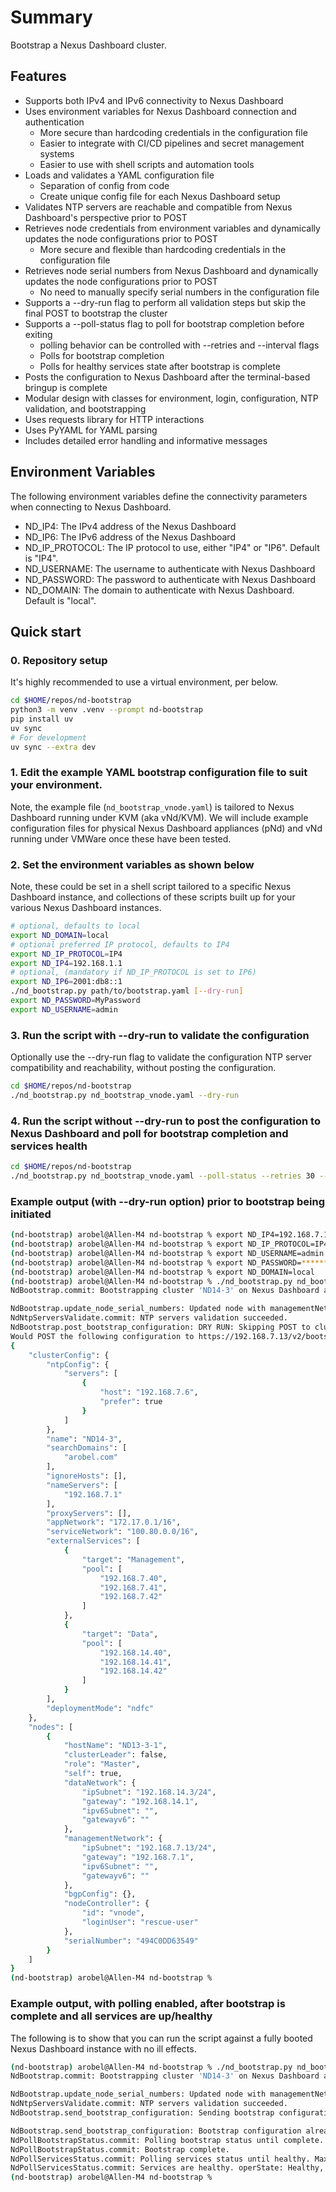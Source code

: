 # Summary

Bootstrap a Nexus Dashboard cluster.

## Features

- Supports both IPv4 and IPv6 connectivity to Nexus Dashboard
- Uses environment variables for Nexus Dashboard connection and authentication
  - More secure than hardcoding credentials in the configuration file
  - Easier to integrate with CI/CD pipelines and secret management systems
  - Easier to use with shell scripts and automation tools
- Loads and validates a YAML configuration file
  - Separation of config from code
  - Create unique config file for each Nexus Dashboard setup
- Validates NTP servers are reachable and compatible from Nexus Dashboard's perspective prior to POST
- Retrieves node credentials from environment variables and dynamically updates the node configurations prior to POST
  - More secure and flexible than hardcoding credentials in the configuration file
- Retrieves node serial numbers from Nexus Dashboard and dynamically updates the node configurations prior to POST
  - No need to manually specify serial numbers in the configuration file
- Supports a --dry-run flag to perform all validation steps but skip the final POST to bootstrap the cluster
- Supports a --poll-status flag to poll for bootstrap completion before exiting
  - polling behavior can be controlled with --retries and --interval flags
  - Polls for bootstrap completion
  - Polls for healthy services state after bootstrap is complete
- Posts the configuration to Nexus Dashboard after the terminal-based bringup is complete
- Modular design with classes for environment, login, configuration, NTP validation, and bootstrapping
- Uses requests library for HTTP interactions
- Uses PyYAML for YAML parsing
- Includes detailed error handling and informative messages

## Environment Variables

The following environment variables define the connectivity parameters when connecting to Nexus Dashboard.

- ND_IP4: The IPv4 address of the Nexus Dashboard
- ND_IP6: The IPv6 address of the Nexus Dashboard
- ND_IP_PROTOCOL: The IP protocol to use, either "IP4" or "IP6". Default is "IP4".
- ND_USERNAME: The username to authenticate with Nexus Dashboard
- ND_PASSWORD: The password to authenticate with Nexus Dashboard
- ND_DOMAIN: The domain to authenticate with Nexus Dashboard. Default is "local".

## Quick start

### 0. Repository setup

It's highly recommended to use a virtual environment, per below.

```bash
cd $HOME/repos/nd-bootstrap
python3 -m venv .venv --prompt nd-bootstrap
pip install uv
uv sync
# For development
uv sync --extra dev
```

### 1. Edit the example YAML bootstrap configuration file to suit your environment.

Note, the example file (`nd_bootstrap_vnode.yaml`) is tailored to Nexus Dashboard running under KVM
(aka vNd/KVM).  We will include example configuration files for physical Nexus Dashboard appliances
(pNd) and vNd running under VMWare once these have been tested.

### 2. Set the environment variables as shown below

Note, these could be set in a shell script tailored to a specific Nexus Dashboard instance, and collections
of these scripts built up for your various Nexus Dashboard instances.

```bash
# optional, defaults to local
export ND_DOMAIN=local
# optional preferred IP protocol, defaults to IP4
export ND_IP_PROTOCOL=IP4
export ND_IP4=192.168.1.1
# optional, (mandatory if ND_IP_PROTOCOL is set to IP6)
export ND_IP6=2001:db8::1
./nd_bootstrap.py path/to/bootstrap.yaml [--dry-run]
export ND_PASSWORD=MyPassword
export ND_USERNAME=admin
```

### 3. Run the script with --dry-run to validate the configuration

Optionally use the --dry-run flag to validate the configuration NTP server compatibility and reachability, without
posting the configuration.

```bash
cd $HOME/repos/nd-bootstrap
./nd_bootstrap.py nd_bootstrap_vnode.yaml --dry-run
```

### 4. Run the script without --dry-run to post the configuration to Nexus Dashboard and poll for bootstrap completion and services health

```bash
cd $HOME/repos/nd-bootstrap
./nd_bootstrap.py nd_bootstrap_vnode.yaml --poll-status --retries 30 --interval 20
```

### Example output (with --dry-run option) prior to bootstrap being initiated

```bash
(nd-bootstrap) arobel@Allen-M4 nd-bootstrap % export ND_IP4=192.168.7.13
(nd-bootstrap) arobel@Allen-M4 nd-bootstrap % export ND_IP_PROTOCOL=IP4
(nd-bootstrap) arobel@Allen-M4 nd-bootstrap % export ND_USERNAME=admin
(nd-bootstrap) arobel@Allen-M4 nd-bootstrap % export ND_PASSWORD=******
(nd-bootstrap) arobel@Allen-M4 nd-bootstrap % export ND_DOMAIN=local
(nd-bootstrap) arobel@Allen-M4 nd-bootstrap % ./nd_bootstrap.py nd_bootstrap_vnode.yaml --dry-run
NdBootstrap.commit: Bootstrapping cluster 'ND14-3' on Nexus Dashboard at 192.168.7.13.

NdBootstrap.update_node_serial_numbers: Updated node with managementNetwork.ipSubnet 192.168.7.13/24 to serialNumber 494C0DD63549.
NdNtpServersValidate.commit: NTP servers validation succeeded.
NdBootstrap.post_bootstrap_configuration: DRY RUN: Skipping POST to cluster bootstrap endpoint.
Would POST the following configuration to https://192.168.7.13/v2/bootstrap/cluster if --dry_run were not set:
{
    "clusterConfig": {
        "ntpConfig": {
            "servers": [
                {
                    "host": "192.168.7.6",
                    "prefer": true
                }
            ]
        },
        "name": "ND14-3",
        "searchDomains": [
            "arobel.com"
        ],
        "ignoreHosts": [],
        "nameServers": [
            "192.168.7.1"
        ],
        "proxyServers": [],
        "appNetwork": "172.17.0.1/16",
        "serviceNetwork": "100.80.0.0/16",
        "externalServices": [
            {
                "target": "Management",
                "pool": [
                    "192.168.7.40",
                    "192.168.7.41",
                    "192.168.7.42"
                ]
            },
            {
                "target": "Data",
                "pool": [
                    "192.168.14.40",
                    "192.168.14.41",
                    "192.168.14.42"
                ]
            }
        ],
        "deploymentMode": "ndfc"
    },
    "nodes": [
        {
            "hostName": "ND13-3-1",
            "clusterLeader": false,
            "role": "Master",
            "self": true,
            "dataNetwork": {
                "ipSubnet": "192.168.14.3/24",
                "gateway": "192.168.14.1",
                "ipv6Subnet": "",
                "gatewayv6": ""
            },
            "managementNetwork": {
                "ipSubnet": "192.168.7.13/24",
                "gateway": "192.168.7.1",
                "ipv6Subnet": "",
                "gatewayv6": ""
            },
            "bgpConfig": {},
            "nodeController": {
                "id": "vnode",
                "loginUser": "rescue-user"
            },
            "serialNumber": "494C0DD63549"
        }
    ]
}
(nd-bootstrap) arobel@Allen-M4 nd-bootstrap %
```

### Example output, with polling enabled, after bootstrap is complete and all services are up/healthy

The following is to show that you can run the script against a fully booted Nexus Dashboard instance with no ill effects.

```bash
(nd-bootstrap) arobel@Allen-M4 nd-bootstrap % ./nd_bootstrap.py nd_bootstrap_vnode.yaml --poll --retries 20 --interval 20
NdBootstrap.commit: Bootstrapping cluster 'ND14-3' on Nexus Dashboard at 192.168.7.13.

NdBootstrap.update_node_serial_numbers: Updated node with managementNetwork.ipSubnet 192.168.7.13/24 to serialNumber D25C4ABF6A02.
NdNtpServersValidate.commit: NTP servers validation succeeded.
NdBootstrap.send_bootstrap_configuration: Sending bootstrap configuration to Nexus Dashboard at https://192.168.7.13/v2/bootstrap/cluster.

NdBootstrap.send_bootstrap_configuration: Bootstrap configuration already sent. Returning...
NdPollBootstrapStatus.commit: Polling bootstrap status until complete. Max retries: 20, interval: 20 seconds.
NdPollBootstrapStatus.commit: Bootstrap complete.
NdPollServicesStatus.commit: Polling services status until healthy. Max retries: 50, interval: 30 seconds.
NdPollServicesStatus.commit: Services are healthy. operState: Healthy, deploymentState: Enabled, timestamp: 2025-10-17T19:07:16Z
(nd-bootstrap) arobel@Allen-M4 nd-bootstrap %
```
